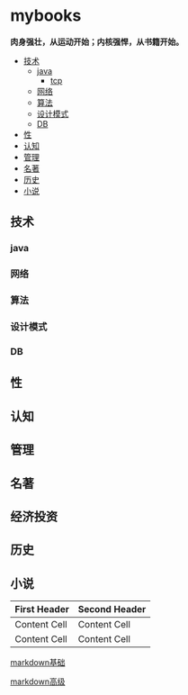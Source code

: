 # mybooks

__肉身强壮，从运动开始；内核强悍，从书籍开始。__

- [技术](#技术)
   - [java](#java)
      - [tcp](#tcp)
   - [网络](#网络)
   - [算法](#算法)
   - [设计模式](#设计模式)
   - [DB](#DB)
- [性](#性)
- [认知](#认知)
- [管理](#管理)
- [名著](#名著)
- [历史](#历史)
- [小说](#小说)

## 技术
### java
### 网络
### 算法
### 设计模式
### DB
## 性
## 认知
## 管理
## 名著
## 经济投资
## 历史
## 小说

| First Header  | Second Header |
| ------------- | ------------- |
| Content Cell  | Content Cell  |
| Content Cell  | Content Cell  |


[markdown基础](https://docs.github.com/cn/get-started/writing-on-github/getting-started-with-writing-and-formatting-on-github/basic-writing-and-formatting-syntax)

[markdown高级](https://docs.github.com/cn/get-started/writing-on-github/working-with-advanced-formatting/organizing-information-with-tables)
